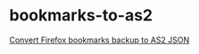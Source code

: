 # bookmarks-to-as2
[Convert Firefox bookmarks backup to AS2 JSON](https://rhiaro.co.uk/2017/01/bookmarks-to-as2)
